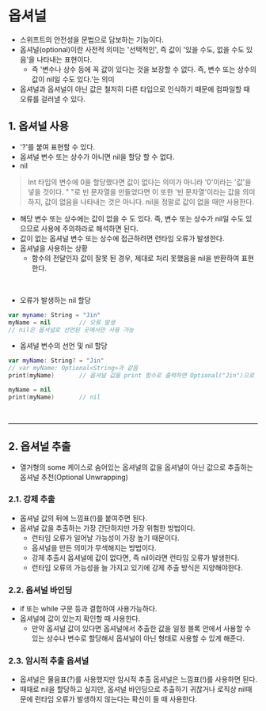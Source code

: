 # 옵셔널
- 스위프트의 안전성을 문법으로 담보하는 기능이다.
- 옵셔널(optional)이란 사전적 의미는 '선택적인', 즉 값이 '있을 수도, 없을 수도 있음'을 나타내는 표현이다.
   - 즉 '변수나 상수 등에 꼭 값이 있다는 것을 보장할 수 없다. 즉, 변수 또는 상수의 값이 nil일 수도 있다.'는 의미
- 옵셔널과 옵셔널이 아닌 값은 철저히 다른 타입으로 인식하기 때문에 컴파일할 때 오류를 걸러낼 수 있다.

## 1. 옵셔널 사용
- '?'를 붙여 표현할 수 있다.
- 옵셔널 변수 또는 상수가 아니면 nil을 할당 할 수 없다. 
- nil
> Int 타입의 변수에 0을 할당했다면 값이 없다는 의미가 아니라 '0'이라는 '값'을 넣을 것이다. " "로 빈 문자열을 만들었다면 이 또한 '빈 문자열'이라는 값을 의미하지, 값이 없음을 나타내는 것은 아니다. nil을 정말로 값이 없을 때만 사용한다.
- 해당 변수 또는 상수에는 값이 없을 수 도 있다. 즉, 변수 또는 상수가 nil일 수도 있으므로 사용에 주의하라로 해석하면 된다.
- 값이 없는 옵셔널 변수 또는 상수에 접근하려면 런타임 오류가 발생한다.
- 옵셔널을 사용하는 상황
   - 함수의 전달인자 값이 잘못 된 경우, 제대로 처리 못했음을 nil을 반환하여 표현한다.

<br/>

- 오류가 발생하는 nil 할당

```swift
var myname: String = "Jin"
myName = nil        // 오류 발생
// nil은 옵셔널로 선언된 곳에서만 사용 가능
```

- 옵셔널 변수의 선언 및 nil 할당


```swift
var myName: String? = "Jin"
// var myName: Optional<String>과 같음
print(myName)       // 옵셔널 값을 print 함수로 출력하면 Optional("Jin")으로 뜸

myName = nil
print(myName)       // nil
```

<br/>

---------------

## 2. 옵셔널 추출
- 열거형의 some 케이스로 숨어있는 옵셔널의 값을 옵셔널이 아닌 값으로 추출하는 옵셔널 추천(Optional Unwrapping)

### 2.1. 강제 추출
- 옵셔널 값의 뒤에 느낌표(!)를 붙여주면 된다.
- 옵셔널 값을 추출하는 가장 간단하지만 가장 위험한 방법이다.
   - 런타임 오류가 일어날 가능성이 가장 높기 때문이다.
   - 옵셔널을 만든 의미가 무색해지는 방법이다.
   - 강제 추출시 옵셔널에 값이 없다면, 즉 nil이라면 런타임 오류가 발생한다.
   - 런타임 오류의 가능성을 늘 가지고 있기에 강제 추출 방식은 지양해야한다.

### 2.2. 옵셔널 바인딩
- if 또는 while 구문 등과 결합하여 사용가능하다.
- 옵셔널에 값이 있는지 확인할 때 사용한다.
   - 만약 옵셔널 값이 있다면 옵셔널에서 추출한 값을 일정 블록 안에서 사용할 수 있는 상수나 변수로 할당해서 옵셔널이 아닌 형태로 사용할 수 있게 해준다.

### 2.3. 암시적 추출 옵셔널
- 옵셔널은 물음표(?)를 사용했지만 암시적 추출 옵셔널은 느낌표(!)를 사용하면 된다.
- 때때로 nil을 할당하고 싶지만, 옵셔널 바인딩으로 추출하기 귀찮거나 로직상 nil때문에 런타임 오류가 발생하지 않는다는 확신이 들 때 사용한다.
